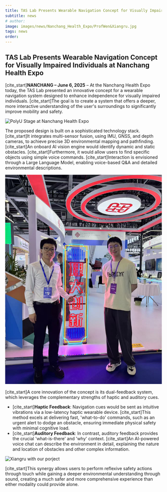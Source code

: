 ```yaml
---
title: TAS Lab Presents Wearable Navigation Concept for Visually Impaired Individuals at Nanchang Health Expo
subtitle: news
# author:
image: images/news/Nanchang_Health_Expo/ProfWen&Xiangru.jpg
tags: news
order:
---
```


## TAS Lab Presents Wearable Navigation Concept for Visually Impaired Individuals at Nanchang Health Expo

[cite_start]**NANCHANG – June 6, 2025** – At the Nanchang Health Expo today, the TAS Lab presented an innovative concept for a wearable navigation system designed to enhance independence for visually impaired individuals. [cite_start]The goal is to create a system that offers a deeper, more interactive understanding of the user's surroundings to significantly improve mobility and safety.

![PolyU Stage at Nanchang Health Expo](images/news/Nanchang_Health_Expo/overview.jpg)

The proposed design is built on a sophisticated technology stack. [cite_start]It integrates multi-sensor fusion, using IMU, GNSS, and depth cameras, to achieve precise 3D environmental mapping and pathfinding. [cite_start]An onboard AI vision engine would identify dynamic and static obstacles. [cite_start]Furthermore, it would allow users to find specific objects using simple voice commands. [cite_start]Interaction is envisioned through a Large Language Model, enabling voice-based Q&A and detailed environmental descriptions.

![Prof. Wen and Xiangru at Nanchang Health Expo](images/news/Nanchang_Health_Expo/ProfWen&Xiangru.jpg)

[cite_start]A core innovation of the concept is its dual-feedback system, which leverages the complementary strengths of haptic and auditory cues.
* [cite_start]**Haptic Feedback**: Navigation cues would be sent as intuitive vibrations via a low-latency haptic wearable device. [cite_start]This method excels at delivering fast, 'what-to-do' commands, such as an urgent alert to dodge an obstacle, ensuring immediate physical safety with minimal cognitive load.
* [cite_start]**Auditory Feedback**: In contrast, auditory feedback provides the crucial 'what-is-there' and 'why' context. [cite_start]An AI-powered voice chat can describe the environment in detail, explaining the nature and location of obstacles and other complex information.

![Xiangru with our porject](images/news/Nanchang_Health_Expo/xiangru.jpg)

[cite_start]This synergy allows users to perform reflexive safety actions through touch while gaining a deeper environmental understanding through sound, creating a much safer and more comprehensive experience than either modality could provide alone.